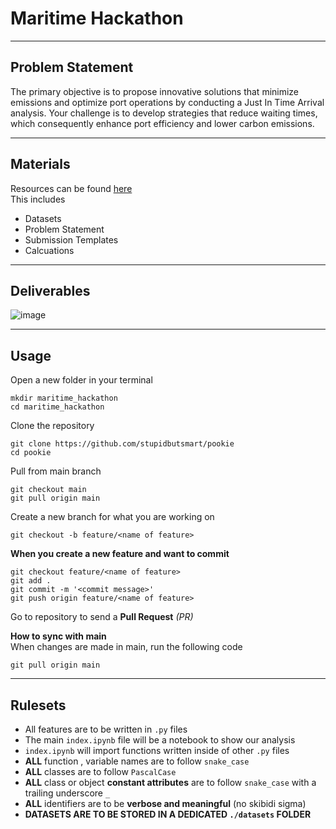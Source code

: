 # Maritime Hackathon
---

## Problem Statement
The primary objective is to propose innovative solutions that minimize emissions and optimize port operations by conducting a Just In Time Arrival analysis. Your challenge is to develop strategies that reduce waiting times, which consequently enhance port efficiency and lower carbon emissions.

---

## Materials
Resources can be found [here](https://drive.google.com/drive/folders/1GKeUc8fePjdsgbLL_b1kMOvCzC8RhITZ)  
This includes
  - Datasets
  - Problem Statement
  - Submission Templates
  - Calcuations

---

## Deliverables
![image](https://github.com/user-attachments/assets/dbc4e165-3a31-472d-9706-e02b3ed83399)

---

## Usage
Open a new folder in your terminal
```pwsh
mkdir maritime_hackathon
cd maritime_hackathon
```

Clone the repository
```pwsh
git clone https://github.com/stupidbutsmart/pookie
cd pookie
```

Pull from main branch
```pwsh
git checkout main
git pull origin main
```

Create a new branch for what you are working on
```pwsh
git checkout -b feature/<name of feature>
```

**When you create a new feature and want to commit**
```pwsh
git checkout feature/<name of feature>
git add .
git commit -m '<commit message>'
git push origin feature/<name of feature>
```

Go to repository to send a **Pull Request** _(PR)_

**How to sync with main**  
When changes are made in main, run the following code
```pwsh
git pull origin main
```

---

## Rulesets
- All features are to be written in `.py` files
- The main `index.ipynb` file will be a notebook to show our analysis
- `index.ipynb` will import functions written inside of other `.py` files
- **ALL** function , variable names are to follow `snake_case`
- **ALL** classes are to follow `PascalCase`
- **ALL** class or object **constant attributes** are to follow `snake_case` with a trailing underscore `_`
- **ALL** identifiers are to be **verbose and meaningful** (no skibidi sigma)
- **DATASETS ARE TO BE STORED IN A DEDICATED `./datasets` FOLDER**

